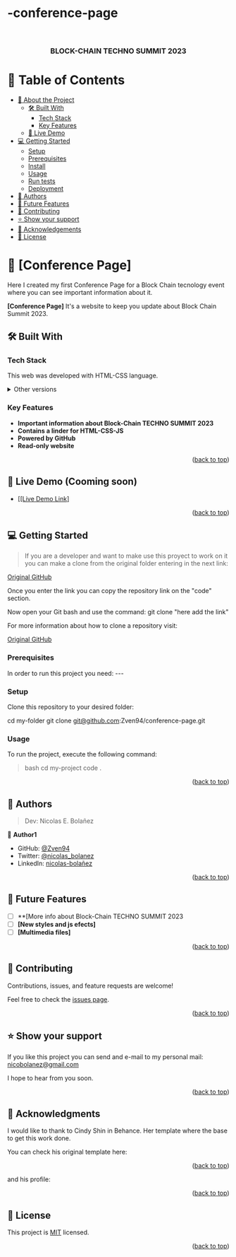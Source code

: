 # -conference-page
<div align="center">
  
  <br/>

  <h3><b>BLOCK-CHAIN TECHNO SUMMIT 2023</b></h3>

</div>

<!-- TABLE OF CONTENTS -->

# 📗 Table of Contents

- [📖 About the Project](#about-project)
  - [🛠 Built With](#built-with)
    - [Tech Stack](#tech-stack)
    - [Key Features](#key-features)
  - [🚀 Live Demo](#live-demo)
- [💻 Getting Started](#getting-started)
  - [Setup](#setup)
  - [Prerequisites](#prerequisites)
  - [Install](#install)
  - [Usage](#usage)
  - [Run tests](#run-tests)
  - [Deployment](#deployment)
- [👥 Authors](#authors)
- [🔭 Future Features](#future-features)
- [🤝 Contributing](#contributing)
- [⭐️ Show your support](#support)
- [🙏 Acknowledgements](#acknowledgements)
- [📝 License](#license)

<!-- PROJECT DESCRIPTION -->

# 📖 [Conference Page] <a name="about-project"></a>

Here I created my first Conference Page for a Block Chain tecnology event where you can see important information about it.

**[Conference Page]** It's a website to keep you update about Block Chain Summit 2023.

## 🛠 Built With <a name="built-with"></a>

### Tech Stack <a name="tech-stack"></a>

This web was developed with HTML-CSS language. 

<details>
  <summary>Other versions</summary>
  <ul>
    <li><a [href="https://github.com/Zven94/conference-page.git">GitHub</a></li>
    <li><a >GitHub</a></li>
  </ul>
</details>
<!--
<details>
  <summary>Client</summary>
  <ul>
    <li><a href="https://developer.mozilla.org/es/docs/Web/HTML">HTML</a></li>
  </ul>
</details>
<details>
<summary>Style</summary>
  <ul>
    <li><a href="https://www.w3.org/Style/CSS/Overview.en.html">CSS</a></li>
  </ul>
</details>
-->
<!-- Features -->

### Key Features <a name="key-features"></a>

- **Important information about Block-Chain TECHNO SUMMIT 2023**
- **Contains a linder for HTML-CSS-JS**
- **Powered by GitHub**
- **Read-only website**

<p align="right">(<a href="#readme-top">back to top</a>)</p>

<!-- LIVE DEMO -->

## 🚀 Live Demo (Cooming soon) <a name="live-demo"></a>

- <a href="https://zven94.github.io/conference-page.github.io/"> [[Live Demo Link] </a>

<p align="right">(<a href="#readme-top">back to top</a>)</p>

<!-- GETTING STARTED -->

## 💻 Getting Started <a name="getting-started"></a>

>If you are a developer and want to make use this proyect to work on it you can make a clone from the original folder entering in the next link:

<a href="https://github.com/Zven94/conference-page.git">Original GitHub</a>


Once you enter the link you can copy the repository link on the "code" section. 

Now open your Git bash and use the command: git clone "here add the link"

For more information about how to clone a repository visit:

<a href="https://www.atlassian.com/git/tutorials/setting-up-a-repository/git-clone#:~:text=git%20clone%20is%20primarily%20used,copies%20an%20existing%20Git%20repository.">Original GitHub</a>

### Prerequisites

In order to run this project you need: ---

### Setup

Clone this repository to your desired folder:

cd my-folder
git clone git@github.com:Zven94/conference-page.git

### Usage

To run the project, execute the following command:

  >bash
  >cd my-project
  >code .
  

<p align="right">(<a href="#readme-top">back to top</a>)</p>

<!-- AUTHORS -->

## 👥 Authors <a name="authors"></a>

> Dev: Nicolas E. Bolañez

👤 **Author1**

- GitHub: [@Zven94](https://github.com/Zven94/)
- Twitter: [@nicolas_bolanez](https://twitter.com/nicolas_bolanez)
- LinkedIn: [nicolas-bolañez](https://www.linkedin.com/in/nicolas-bola%C3%B1ez-520372222/)

<p align="right">(<a href="#readme-top">back to top</a>)</p>

<!-- FUTURE FEATURES -->

## 🔭 Future Features <a name="future-features"></a>

- [ ] **[More info about Block-Chain TECHNO SUMMIT 2023 
- [ ] **[New styles and js efects]**
- [ ] **[Multimedia files]**

<p align="right">(<a href="#readme-top">back to top</a>)</p>

<!-- CONTRIBUTING -->

## 🤝 Contributing <a name="contributing"></a>

Contributions, issues, and feature requests are welcome!

Feel free to check the [issues page](../../issues/).

<p align="right">(<a href="#readme-top">back to top</a>)</p>

<!-- SUPPORT -->

## ⭐️ Show your support <a name="support"></a>

If you like this project you can send and e-mail to my personal mail: nicobolanez@gmail.com

I hope to hear from you soon.

<p align="right">(<a href="#readme-top">back to top</a>)</p>

<!-- ACKNOWLEDGEMENTS -->

## 🙏 Acknowledgments <a name="acknowledgements"></a>

I would like to thank to Cindy Shin in Behance. Her template where the base to get this work done.

You can check his original template here:

<p align="right">(<a href="https://www.behance.net/gallery/29845175/CC-Global-Summit-2015">back to top</a>)</p>

and his profile:

<p align="right">(<a href="https://www.behance.net/adagio07">back to top</a>)</p>


<!-- LICENSE -->

## 📝 License <a name="license"></a>

This project is [MIT](./LICENSE) licensed.

<p align="right">(<a href="#readme-top">back to top</a>)</p>
